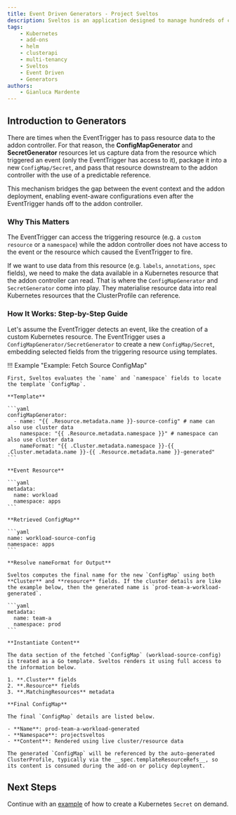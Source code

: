 ```yaml
---
title: Event Driven Generators - Project Sveltos
description: Sveltos is an application designed to manage hundreds of clusters by providing declarative APIs to deploy Kubernetes add-ons across multiple clusters.
tags:
    - Kubernetes
    - add-ons
    - helm
    - clusterapi
    - multi-tenancy
    - Sveltos
    - Event Driven
    - Generators
authors:
    - Gianluca Mardente
---
```


## Introduction to Generators

There are times when the EventTrigger has to pass resource data to the addon controller. For that reason, the **ConfigMapGenerator** and **SecretGenerator** resources let us capture data from the resource which triggered an event (only the EventTrigger has access to it), package it into a new `ConfigMap/Secret`, and pass that resource downstream to the addon controller with the use of a predictable reference.

This mechanism bridges the gap between the event context and the addon deployment, enabling event-aware configurations even after the EventTrigger hands off to the addon controller.

### Why This Matters

The EventTrigger can access the triggering resource (e.g. a `custom resource` or a `namespace`) while the addon controller does not have access to the event or the resource which caused the EventTrigger to fire.

If we want to use data from this resource (e.g. `labels`, `annotations`, `spec` fields), we need to make the data available in a Kubernetes resource that the addon controller can read. That is where the `ConfigMapGenerator` and `SecretGenerator` come into play. They materialise resource data into real Kubernetes resources that the ClusterProfile can reference.

### How It Works: Step-by-Step Guide

Let's assume the EventTrigger detects an event, like the creation of a custom Kubernetes resource. The EventTrigger uses a `ConfigMapGenerator/SecretGenerator` to create a new `ConfigMap/Secret`, embedding selected fields from the triggering resource using templates.


!!! Example "Example: Fetch Source ConfigMap"

    First, Sveltos evaluates the `name` and `namespace` fields to locate the template `ConfigMap`.

    **Template**

    ```yaml
    configMapGenerator:
      - name: "{{ .Resource.metadata.name }}-source-config" # name can also use cluster data
        namespace: "{{ .Resource.metadata.namespace }}" # namespace can also use cluster data
        nameFormat: "{{ .Cluster.metadata.namespace }}-{{ .Cluster.metadata.name }}-{{ .Resource.metadata.name }}-generated"
    ```

    **Event Resource**

    ```yaml
    metadata:
      name: workload
      namespace: apps
    ```

    **Retrieved ConfigMap**

    ```yaml
    name: workload-source-config
    namespace: apps
    ```

    **Resolve nameFormat for Output**

    Sveltos computes the final name for the new `ConfigMap` using both **Cluster** and **resource** fields. If the cluster details are like the example below, then the generated name is `prod-team-a-workload-generated`.

    ```yaml
    metadata:
      name: team-a
      namespace: prod
    ```

    **Instantiate Content**

    The data section of the fetched `ConfigMap` (workload-source-config) is treated as a Go template. Sveltos renders it using full access to the information below.

    1. **.Cluster** fields
    2. **.Resource** fields
    3. **.MatchingResources** metadata

    **Final ConfigMap**

    The final `ConfigMap` details are listed below.

    - **Name**: prod-team-a-workload-generated
    - **Namespace**: projectsveltos
    - **Content**: Rendered using live cluster/resource data

    The generated `ConfigMap` will be referenced by the auto-generated ClusterProfile, typically via the __spec.templateResourceRefs__, so its content is consumed during the add-on or policy deployment.

## Next Steps

Continue with an [example](./examples/example_secrets_on_demand.md) of how to create a Kubernetes `Secret` on demand.